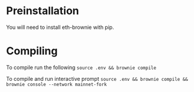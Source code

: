 # Preinstallation
You will need to install eth-brownie with pip.

# Compiling

To compile run the following
`source .env && brownie compile`

To compile and run interactive prompt
`source .env && brownie compile && brownie console --network mainnet-fork`
